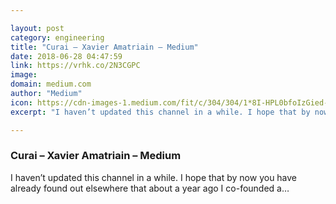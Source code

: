 ```yaml
---

layout: post
category: engineering
title: "Curai – Xavier Amatriain – Medium"
date: 2018-06-28 04:47:59
link: https://vrhk.co/2N3CGPC
image: 
domain: medium.com
author: "Medium"
icon: https://cdn-images-1.medium.com/fit/c/304/304/1*8I-HPL0bfoIzGied-dzOvA.png
excerpt: "I haven’t updated this channel in a while. I hope that by now you have already found out elsewhere that about a year ago I co-founded a…"

---
```


### Curai – Xavier Amatriain – Medium

I haven’t updated this channel in a while. I hope that by now you have already found out elsewhere that about a year ago I co-founded a…